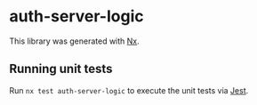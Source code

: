 # auth-server-logic

This library was generated with [Nx](https://nx.dev).

## Running unit tests

Run `nx test auth-server-logic` to execute the unit tests via [Jest](https://jestjs.io).
